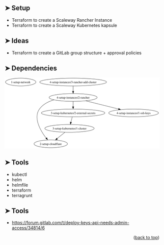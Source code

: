 <!-- BEGIN_TF_DOCS -->
<a name="readme-top"></a>

## ➤ Setup <a name="#-setup"></a>

- Terraform to create a Scaleway Rancher Instance
- Terraform to create a Scaleway Kubernetes kapsule

## ➤ Ideas <a name="#-ideas"></a>

- Terraform to create a GitLab group structure + approval policies

## ➤ Dependencies <a name="#-dependencies"></a>

<div align="center">
<img alt="infrastructure" src=".github/images/infrastructure.svg"/>
</div>

## ➤ Tools <a name="#-tools"></a>

- kubectl
- helm
- helmfile
- terraform
- terragrunt

## ➤ Tools <a name="#-tools"></a>

- https://forum.gitlab.com/t/deploy-keys-api-needs-admin-access/34814/6

<p align="right">(<a href="#readme-top">back to top</a>)</p>
<!-- END_TF_DOCS -->
